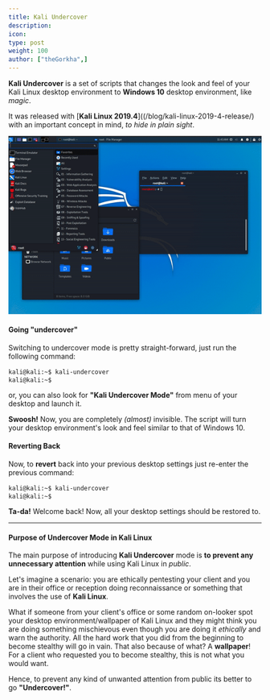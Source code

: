 ```yaml
---
title: Kali Undercover
description:
icon:
type: post
weight: 100
author: ["theGorkha",]
---
```


**Kali Undercover** is a set of scripts that changes the look and feel of your Kali Linux desktop environment to **Windows 10** desktop environment, like _magic_.

It was released with [**Kali Linux 2019.4**]((/blog/kali-linux-2019-4-release/) with an important concept in mind, *to hide in plain sight*.

![](kali-undercover-1.gif)

#### Going "undercover"

Switching to undercover mode is pretty straight-forward, just run the following command:

```console
kali@kali:~$ kali-undercover
kali@kali:~$
```

or, you can also look for **"Kali Undercover Mode"** from menu of your desktop and launch it.

**Swoosh!** Now, you are completely _(almost)_ invisible. The script will turn your desktop environment's look and feel similar to that of Windows 10.

#### Reverting Back

Now, to **revert** back into your previous desktop settings just re-enter the previous command:

```console
kali@kali:~$ kali-undercover
kali@kali:~$
```

**Ta-da!** Welcome back! Now, all your desktop settings should be restored to.

- - -

#### Purpose of Undercover Mode in Kali Linux

The main purpose of introducing **Kali Undercover** mode is **to prevent any unnecessary attention** while using Kali Linux in _public_.

Let's imagine a scenario: you are ethically pentesting your client and you are in their office or reception doing reconnaissance or something that involves the use of **Kali Linux**.

What if someone from your client's office or some random on-looker spot your desktop environment/wallpaper of Kali Linux and they might think you are doing something mischievous even though you are doing it _ethically_ and warn the authority. All the hard work that you did from the beginning to become stealthy will go in vain. That also because of what? A **wallpaper**! For a client who requested you to become stealthy, this is not what you would want.

Hence, to prevent any kind of unwanted attention from public its better to go **"Undercover!"**.
